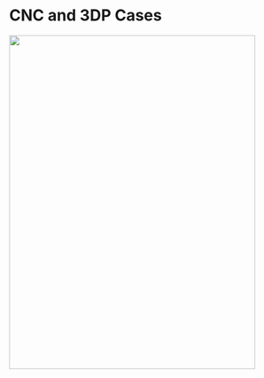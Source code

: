 # CNC and 3DP Cases

<img width="444" height="602" src="https://github.com/user-attachments/assets/853a8faf-c01b-4dc2-9e5b-ab26c1ea9d6f" />
